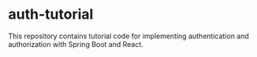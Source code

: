 # auth-tutorial
This repository contains tutorial code for implementing authentication and authorization with Spring Boot and React.
